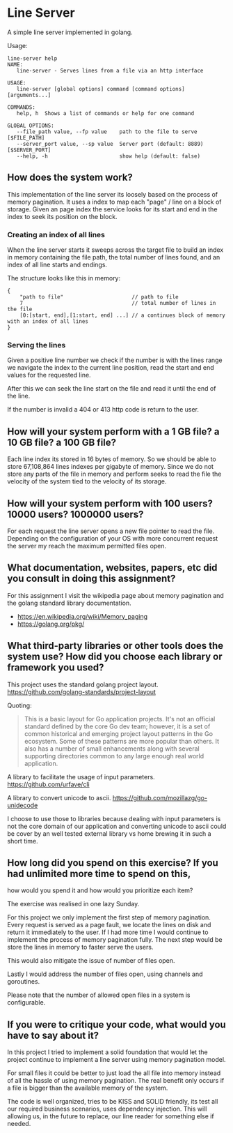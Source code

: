 # Line Server

A simple line server implemented in golang.

Usage:
```
line-server help
NAME:
   line-server - Serves lines from a file via an http interface

USAGE:
   line-server [global options] command [command options] [arguments...]

COMMANDS:
   help, h  Shows a list of commands or help for one command

GLOBAL OPTIONS:
   --file_path value, --fp value    path to the file to serve [$FILE_PATH]
   --server_port value, --sp value  Server port (default: 8889) [$SERVER_PORT]
   --help, -h                       show help (default: false)
```

## How does the system work?

This implementation of the line server its loosely based on the process of memory pagination.
It uses a index to map each "page" / line on a block of storage. Given an page index
the service looks for its start and end in the index to seek its position on the block.

### Creating an index of all lines

When the line server starts it sweeps across the target file to build an index in memory
containing the file path, the total number of lines found, and an index of all line starts
and endings.

The structure looks like this in memory:
```
{
    "path to file"                      // path to file
    7                                   // total number of lines in the file
    [0:[start, end],[1:start, end] ...] // a continues block of memory with an index of all lines
}
```

### Serving the lines

Given a positive line number we check if the number is with the lines range
we navigate the index to the current line position, read the start and end values for the requested
line.

After this we can seek the line start on the file and read it until the end of the line.

If the number is invalid a 404 or 413 http code is return to the user.

## How will your system perform with a 1 GB file? a 10 GB file? a 100 GB file?

Each line index its stored in 16 bytes of memory. So we should be able to store 67,108,864 lines indexes per gigabyte of memory.
Since we do not store any parts of the file in memory and perform seeks to read the file the velocity of the system tied to the
velocity of its storage.

## How will your system perform with 100 users? 10000 users? 1000000 users?

For each request the line server opens a new file pointer to read the file. Depending on the configuration
of your OS with more concurrent request the server my reach the maximum permitted files open.

## What documentation, websites, papers, etc did you consult in doing this assignment?

For this assignment I visit the wikipedia page about memory pagination and the golang standard library documentation.

- https://en.wikipedia.org/wiki/Memory_paging
- https://golang.org/pkg/


## What third-party libraries or other tools does the system use? How did you choose each library or framework you used?

This project uses the standard golang project layout.
https://github.com/golang-standards/project-layout

Quoting:
> This is a basic layout for Go application projects. It's not an official standard defined by the core Go dev team;
> however, it is a set of common historical and emerging project layout patterns in the Go ecosystem.
> Some of these patterns are more popular than others. It also has a number of small enhancements along
> with several supporting directories common to any large enough real world application.

A library to facilitate the usage of input parameters.
https://github.com/urfave/cli

A library to convert unicode to ascii.
https://github.com/mozillazg/go-unidecode


I choose to use those to libraries because dealing with input parameters is not the core domain of our application and
converting unicode to ascii could be cover by an well tested external library vs home brewing it in such a short time.


## How long did you spend on this exercise? If you had unlimited more time to spend on this,
how would you spend it and how would you prioritize each item?

The exercise was realised in one lazy Sunday.

For this project we only implement the first step of memory pagination. Every request is served as a page fault,
we locate the lines on disk and return it immediately to the user. If I had more time I would continue to implement
the process of memory pagination fully. The next step would be store the lines in memory to faster serve the users.

This would also mitigate the issue of number of files open.

Lastly I would address the number of files open, using channels and goroutines.

Please note that the number of allowed open files in a system is configurable.


## If you were to critique your code, what would you have to say about it?

In this project I tried to implement a solid foundation that would let the project continue
to implement a line server using memory pagination model.

For small files it could be better to just load the all file into memory instead of all
the hassle of using memory pagination. The real benefit only occurs if a file is bigger than the
available memory of the system.

The code is well organized, tries to be KISS and SOLID friendly, its test all our required business scenarios, uses dependency
injection. This will allowing us, in the future to replace, our line reader for something else if needed.
